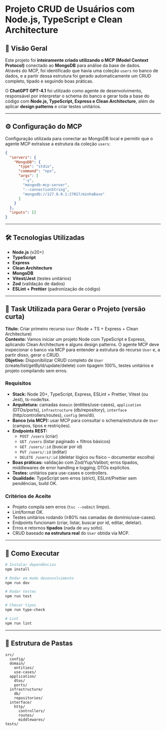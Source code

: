 # Projeto CRUD de Usuários com Node.js, TypeScript e Clean Architecture

## 📌 Visão Geral
Este projeto foi **inteiramente criado utilizando o MCP (Model Context Protocol)** conectado ao **MongoDB** para análise da base de dados.  
Através do MCP, foi identificado que havia uma coleção `users` no banco de dados, e a partir dessa estrutura foi gerado automaticamente um CRUD completo, tipado e seguindo boas práticas.  

O **ChatGPT GPT-4.1** foi utilizado como agente de desenvolvimento, responsável por interpretar o schema do banco e gerar toda a base do código com **Node.js, TypeScript, Express e Clean Architecture**, além de aplicar **design patterns** e criar testes unitários.

---

## ⚙️ Configuração do MCP

Configuração utilizada para conectar ao MongoDB local e permitir que o agente MCP extraísse a estrutura da coleção `users`:

```json
{
  "servers": {
    "MongoDB": {
      "type": "stdio",
      "command": "npx",
      "args": [
        "-y",
        "mongodb-mcp-server",
        "--connectionString",
        "mongodb://127.0.0.1:27017/minhaBase"
      ]
    }
  },
  "inputs": []
}
```

---

## 🛠 Tecnologias Utilizadas
- **Node.js** (v20+)
- **TypeScript**
- **Express**
- **Clean Architecture**
- **MongoDB**
- **Vitest/Jest** (testes unitários)
- **Zod** (validação de dados)
- **ESLint + Prettier** (padronização de código)

---

## 📝 Task Utilizada para Gerar o Projeto (versão curta)

**Título:** Criar primeiro recurso `User` (Node + TS + Express + Clean Architecture)  
**Contexto:** Vamos iniciar um projeto Node com TypeScript e Express, aplicando Clean Architecture e alguns design patterns. O agente MCP deve inspecionar o banco via MCP para entender a estrutura do recurso `User` e, a partir disso, gerar o CRUD.  
**Objetivo:** Disponibilizar CRUD completo de `User` (create/list/getById/update/delete) com tipagem 100%, testes unitários e projeto compilando sem erros.

### Requisitos
- **Stack:** Node 20+, TypeScript, Express, ESLint + Prettier, Vitest (ou Jest), ts-node/tsx.
- **Arquitetura:** camadas `domain` (entities/use-cases), `application` (DTOs/ports), `infrastructure` (db/repository), `interface` (http/controllers/routes), `config` (env/di).
- **Banco (via MCP):** usar MCP para consultar o schema/estrutura de `User` (campos, tipos e restrições).
- **Endpoints REST:**  
  - `POST /users` (criar)  
  - `GET /users` (listar paginado + filtros básicos)  
  - `GET /users/:id` (buscar por id)  
  - `PUT /users/:id` (editar)  
  - `DELETE /users/:id` (deletar lógico ou físico – documentar escolha)
- **Boas práticas:** validação com Zod/Yup/Valibot; erros tipados, middlewares de error handling e logging; DTOs explícitos.
- **Testes:** unitários para use-cases e controllers.
- **Qualidade:** TypeScript sem erros (strict), ESLint/Prettier sem pendências, build OK.

### Critérios de Aceite
- Projeto compila sem erros (`tsc --noEmit` limpo).  
- Lint/format OK.  
- Testes unitários rodando (≥80% nas camadas de domínio/use-cases).  
- Endpoints funcionam (criar, listar, buscar por id, editar, deletar).  
- Erros e retornos **tipados** (nada de `any` solto).  
- CRUD baseado **na estrutura real** do `User` obtida via MCP.

---

## 🚀 Como Executar
```bash
# Instalar dependências
npm install

# Rodar em modo desenvolvimento
npm run dev

# Rodar testes
npm run test

# Checar tipos
npm run type-check

# Lint
npm run lint
```

---

## 📂 Estrutura de Pastas
```
src/
  config/
  domain/
    entities/
    use-cases/
  application/
    dtos/
    ports/
  infrastructure/
    db/
    repositories/
  interface/
    http/
      controllers/
      routes/
      middlewares/
tests/
```
